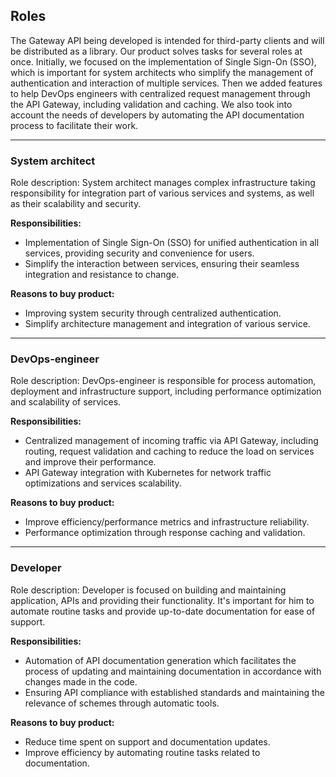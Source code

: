 ## Roles
The Gateway API being developed is intended for third-party clients and will be distributed as a library. Our product solves tasks for several roles at once. Initially, we focused on the implementation of Single Sign-On (SSO), which is important for system architects who simplify the management of authentication and interaction of multiple services. Then we added features to help DevOps engineers with centralized request management through the API Gateway, including validation and caching. We also took into account the needs of developers by automating the API documentation process to facilitate their work.

---
### System architect
Role description: System architect manages complex infrastructure taking responsibility for integration part of various services and systems, as well as their scalability and security.

**Responsibilities:**
- Implementation of Single Sign-On (SSO) for unified authentication in all services, providing security and convenience for users.
- Simplify the interaction between services, ensuring their seamless integration and resistance to change.

**Reasons to buy product:**
- Improving system security through centralized authentication.
- Simplify architecture management and integration of various service.

---
### DevOps-engineer
Role description: DevOps-engineer is responsible for process automation, deployment and infrastructure support, including performance optimization and scalability of services.

**Responsibilities:**
- Centralized management of incoming traffic via API Gateway, including routing, request validation and caching to reduce the load on services and improve their performance.
- API Gateway integration with Kubernetes for network traffic optimizations and services scalability.

**Reasons to buy product:**
- Improve efficiency/performance metrics and infrastructure reliability.
- Performance optimization through response caching and validation.

---
### Developer
Role description: Developer is focused on building and maintaining application, APIs and providing their functionality. It's important for him to automate routine tasks and provide up-to-date documentation for ease of support.

**Responsibilities:**
- Automation of API documentation generation which facilitates the process of updating and maintaining documentation in accordance with changes made in the code.
- Ensuring API compliance with established standards and maintaining the relevance of schemes through automatic tools.

**Reasons to buy product:**
- Reduce time spent on support and documentation updates.
- Improve efficiency by automating routine tasks related to documentation.


